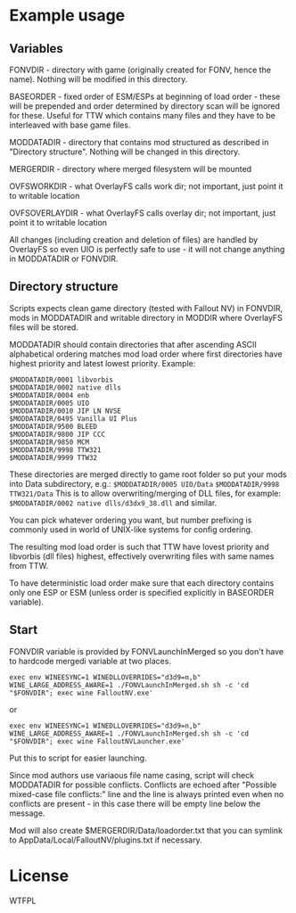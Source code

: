 # Example usage

## Variables

FONVDIR - directory with game (originally created for FONV, hence the name). Nothing will be modified in this directory.

BASEORDER - fixed order of ESM/ESPs at beginning of load order - these will be prepended and order determined by directory scan will be ignored for these. Useful for TTW which contains many files and they have to be interleaved with base game files.

MODDATADIR - directory that contains mod structured as described in "Directory structure". Nothing will be changed in this directory.

MERGERDIR - directory where merged filesystem will be mounted

OVFSWORKDIR - what OverlayFS calls work dir; not important, just point it to writable location

OVFSOVERLAYDIR - what OverlayFS calls overlay dir; not important, just point it to writable location

All changes (including creation and deletion of files) are handled by OverlayFS so even UIO is perfectly safe to use - it will not change anything in MODDATADIR or FONVDIR.

## Directory structure

Scripts expects clean game directory (tested with Fallout NV) in FONVDIR, mods in MODDATADIR and writable directory in MODDIR where OverlayFS files will be stored.

MODDATADIR should contain directories that after ascending ASCII alphabetical ordering matches mod load order where first directories have highest priority and latest lowest priority. Example:

```
$MODDATADIR/0001 libvorbis
$MODDATADIR/0002 native dlls
$MODDATADIR/0004 enb
$MODDATADIR/0005 UIO
$MODDATADIR/0010 JIP LN NVSE
$MODDATADIR/0495 Vanilla UI Plus
$MODDATADIR/9500 BLEED
$MODDATADIR/9800 JIP CCC
$MODDATADIR/9850 MCM
$MODDATADIR/9998 TTW321
$MODDATADIR/9999 TTW32
```

These directories are merged directly to game root folder so put your mods into Data subdirectory, e.g.:
`$MODDATADIR/0005 UIO/Data`
`$MODDATADIR/9998 TTW321/Data`
This is to allow overwriting/merging of DLL files, for example:
`$MODDATADIR/0002 native dlls/d3dx9_38.dll`
and similar.

You can pick whatever ordering you want, but number prefixing is commonly used in world of UNIX-like systems for config ordering.

The resulting mod load order is such that TTW have lovest priority and libvorbis (dll files) highest, effectively overwriting files with same names from TTW.

To have deterministic load order make sure that each directory contains only one ESP or ESM (unless order is specified explicitly in BASEORDER variable).

## Start

FONVDIR variable is provided by FONVLaunchInMerged so you don't have to hardcode mergedi variable at two places.

```shell
exec env WINEESYNC=1 WINEDLLOVERRIDES="d3d9=n,b" WINE_LARGE_ADDRESS_AWARE=1 ./FONVLaunchInMerged.sh sh -c 'cd "$FONVDIR"; exec wine FalloutNV.exe'
```

or

```shell
exec env WINEESYNC=1 WINEDLLOVERRIDES="d3d9=n,b" WINE_LARGE_ADDRESS_AWARE=1 ./FONVLaunchInMerged.sh sh -c 'cd "$FONVDIR"; exec wine FalloutNVLauncher.exe'
```

Put this to script for easier launching.

Since mod authors use variaous file name casing, script will check MODDATADIR for possible conflicts. Conflicts are echoed after "Possible mixed-case file conflicts:" line and the line is always printed even when no conflicts are present - in this case there will be empty line below the message.

Mod will also create
$MERGERDIR/Data/loadorder.txt
that you can symlink to AppData/Local/FalloutNV/plugins.txt if necessary.

# License

WTFPL
